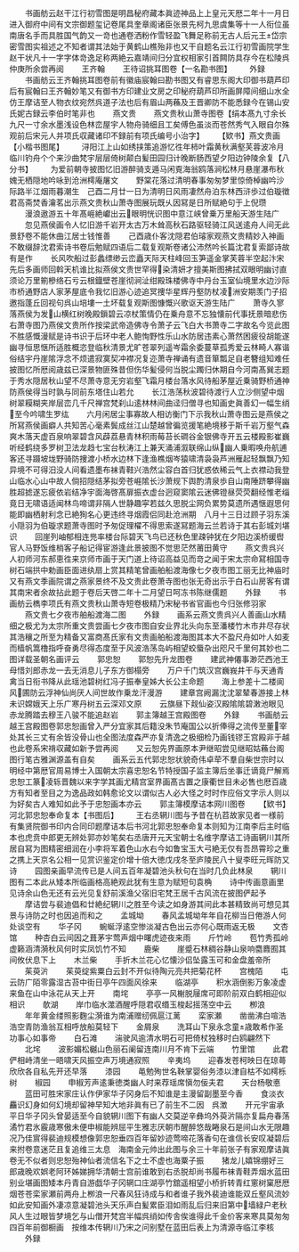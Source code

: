 <!-- { "loadSidebar": true } -->
　　书画舫云赵干江行初雪图是明昌秘府藏本眞迹神品上上皇元天厯二年十一月日进入御府中间有文宗御题玺记卷尾具奎章阁诸臣张景先柯九思虞集等十一人衔位虽南唐名手而具胜国气韵又一竒也通卷洒粉作雪轻盈飞舞足称前无古人后元王岱宗密雪图实祖述之不知者谓其法始于黄鹤山樵殆非也又干自题名云江行初雪画院学生赵干状凡十一字字体竒逸足称两絶云嘉靖间归分宜权相家引首闗防具存今在松陵呉仲庚所余尝再阅
　　王齐翰
　　王待诏挑耳图卷【一名勘书图】
　　外録
　　书画舫云王齐翰挑耳图卷前有徽庙宸翰曰勘书图又有睿思东阁大印御书葫芦印后有宸翰曰王齐翰妙笔又有御书方印建业文房之印秘府葫芦印所画屏障间细山水全仿王摩诘至人物衣纹宛然呉道子法也后有眉山两蘓及王晋卿防不能悉録今在锡山安氏妮古録云李伯时笔非也
　　燕文贵
　　燕文贵秋山萧寺图卷【绢本髙九寸余长九尺一寸余水墨浅设色林峦屋宇人物舟骑细且工矣傅色虽淡而苍然秀气入眼自尔殊观前后宋元人并项氏収藏诸印不録前有项氏编号小治字】
　　【欵书】燕文贵画【小楷书图尾】
　　浔阳江上山如绣挟策追游忆徃年柿叶霜黄秋满壑芙蓉波冷月临川钓舟个个来沙曲梵宇层层倚树颠白髪田园归计晚断肠西望夕阳边钟陵余复【八分书】
　　为爱前朝寺披图忆旧游醉骑支遁马闲覔海翁鸥落涧松林月悬崖瀑布秋媿无栖隠地吟咏到沧洲樗庵屠文
　　野棠花落过清明春事匆匆梦里惊倚棹幽吟沙际路半江烟雨暮潮生　己酉二月廿一日为清明日风雨凄然舟泊东林西浒歩过伯璇徴君高斋焚香瀹茗出示燕文贵秋山萧寺图展玩既乆因冩是日所赋絶句于上倪瓒
　　漫浪遨游五十年髙崕絶巘出云眼明恍识图中意江峡曾乗万里船天游生陆广
　　忽见燕侯画令人忆旧游千岩开太古万木耸高秋石路驱轻骑江风送逺舟人间无此景舒卷不能休曲江居士钱惟善
　　己酉歳仆客沈隠君伯璿家观燕文贵精妙入神画不敢缀辞沈君索诗书卷后勉赋四语后二载复观斯卷诸公沛然吟长篇沈君复索鄙诗故有是作
　　长风吹船过彭蠡缥缈云峦矗天际天柱峰回玉笋遥金掌芙蓉半空起汴宋先后多画师回斡天机谁比拟燕侯文贵世罕得染清妍才擅美斯图拂拭双眼明幽讨直须论万里箾槮络石亏云根鐡壁苍崖彻涧沚绀殿珠楼佛寺中丹台玉室仙境里水边沙际市桥通野店人家茅屋底令我忆旧游心迹追冥捜华星辉丹壑防杖凌洲安期羡门子招邀指蓬丘回视句呉山培塿一土坏载复观斯图慷慨兴歌讴天游生陆广
　　萧寺久寥落燕侯为发山横红树晚殿鎻碧云凉杖策情仍在乗舟意不忘独懐前代事抚景暗悲伤　右萧寺图乃燕侯文贵所作按梁武帝造佛寺令萧子云飞白大书萧寺二字故名今览此图不胜感慨漫赋是诗书识于后环中老人鲍恂野性乐山水防居违素心萧然困疲役胡能遂幽寻恒思惬所适胜概恣登临秋清景尤旷苍翠列遥岑霜余委蔓草孤秀爱云林畸人寡谐俗结宇丹崖隂浮念不烦遣寂寞契冲襟况复迩萧寺禅诵有遗音箪瓢足自老簪组知难任披图忆所厯阅歳兹已深景物匪殊昔但伤华髪侵何当脱尘躅归休期自今河南髙巽志题于秀水隠居秋山望不尽萧寺意无穷岩壑飞霜月楼台落水风待船茅屋近乗骑野桥通神防燕侯得当时孰与同前东塔住山若允
　　长江浩荡秋波碧待渡行人立沙侧望中烟树翠糢糊夹岸层峦几千尺禅宫梵刹山逺林林间曲迳归僧寻也知画史眞善幻一幅生绡至今吟啸生罗纮
　　六月闲居尘事寡故人相访衡门下示我秋山萧寺图云是燕侯之所冩燕侯画癖人共知苦心毫素鬓成丝江山楚越曾徧览援笔絶境移于斯千岩万壑气森爽木落天虚百泉响翠碧含风薜荔悬青林积雨莓苔长磵谷金银佛寺开五云楼殿影崔巍听经鹤绕多罗树卫法龙趋七宝台秋涛江上兼天涌浦溆联绵山纵幽人乗暇唤舟航逋客还寻蹑坡垅野骑防捜渡小桥水边林下逢渔樵烟岑猿啸清袅袅芦洲雁起轻飘飘乃知异境不可得汨没人间看遗墨布袜青鞋兴浩然尘容白首归犹惑依稀云气上衣襟动我登山临水心山中故人倘招隠结茅拟旁苍崕隂长沙萧规下舆酌清泉歩自山南陲跻攀得幽胜超摅遂忘疲依岩结净宇面海啓髙扉振衣虚台迥窥窦隂云迷佛镫昼荧荧翻经惟老缁竟日无啸语适闻林鸟啼谓非隔人世静趣寜若兹久思脱尘网负累势莫遗所遇惬遐思何能即幽栖射利念已絶狥名心更违终寻烟霞侣同赴沧洲期　八月十三日过顾子羽东溪小隠羽为伯璇求题萧寺图时予匆促理櫂不得思索遂冩题海云兰若诗于其右彭城刘堪识
　　回崖列岫郁相连兠率楼台际碧天飞鸟已还秋色里疎钟犹在夕阳边溪桥缓辔官人马野饭维梢客子船记得宦游逢此景披图不觉思茫然莆田黄守
　　燕文贵呉兴人初师河东郝恵徃来京师市画于天门道上待诏高益见而竒之闻于宋太宗命冩相国寺树石端拱中勅画臣面进纨扇上赏其精笔曾画舶船渡海像七夕夜市图工丽无比神庙时又有燕文季画院谓之燕家景终不及文贵此卷萧寺图也张无奇出示于白石山房客有谓其南宋者余故拈此题于卷后天啓二年十二月望日呵冻书陈继儒题
　　外録
　　书画舫云檇李项氏有燕文贵秋山萧寺短卷极精乃宋秘书省官画也今归张修羽家
　　燕文贵七夕夜市舶船渡海二图
　　外録
　　画系云燕文贵呉兴人善画山水精细之极尤为太宗所重文贵尝画七夕夜市图自安业界北头向东至潘楼竹木市井尽存状其浩穰之所至为精备又富商髙氏家有文贵画舶船渡海图其本大不盈尺舟如叶人如麦而樯帆篙橹指呼奋勇尽得态度至于风波浩荡岛屿相望蛟蜃杂出咫尺千里何其妙也二图详载圣朝名画评云
　　郭忠恕
　　郭恕先升龙图卷
　　建武神僊事渺茫西池王母惜刘郎赤龙一去无消息儿子东方御榻旁
　　万户千门筑汉宫巍峩井干与天通青禽当日衔书降从此瑶池碧树红冯子振奉皇姊大长公主命题
　　海上参差十二楼阆风圃防云浮神仙尚厌人间世故作乗龙汗漫游
　　建章宫阙漏沈沈翠辇春游接上林未识嫦娥天上乐广寒丹树五云深邓文原
　　云旗昼下觌仙姿汉殿隂隂碧潄池眼见赤龙腾踏去穆王八骏不能追赵岩
　　郭主簿越王宫殿图卷
　　外録
　　书画舫云越王宫殿图卷郭忠恕画曾入严分宜家其后籍没朱节庵国公以折俸得之流传至董宰处其长三丈有余皆没骨山也全图法度森严亦复清逸之极细检乃画钱镠王宫殿非于越也此卷系宋禙収藏如新予尝再阅
　　又云恕先界画原本尹继昭尝见继昭姑蘓台阁图行笔古雅渊源盖有自矣
　　画系云五代郭忠恕状貌奇伟卓荦不羣自柴世宗时以明经中第厯官周易博士入国朝太宗喜忠恕名节特授国子监主簿后坐事迁谪竟尸解焉忠恕工篆凌轹晋魏以来字学其画尤精宫室界画髙古置之康衢世目未必售也厯百歳方有知者至目之为逸品政如韩愈论文以谓似古人必大怪之时时作应俗文字示人则以为好矣古人难知如此予于忠恕画本亦云
　　郭主簿模摩诘本网川图卷
　　【欵书】河北郭忠恕奉命复本【书图后】
　　王右丞辋川图与予昔在杭苕故家见者一様前有集贤院御书印内合同印题摩诘本后书河北郭忠恕奉命复本则知为江南李后主时临本也虎贲中郎更无辨处郭亦妙笔矣右丞唐开元天宝朝士名维字摩诘工诗画辋川其所居自冩为图精密细润在小李将军着色山水右今如鲁宝玉大弓絶无仅有吾昂霄珍之重之携上天京名公相一见赏识鉴定价增十倍大徳戊戌冬至庐陵民八十叟李旺元晖防又诗
　　园图亲画早流传已是人间五百年凝碧池头秋句在当时几负此林泉
　　辋川图有二本此从矮本所临画格高絶观此犹有生意为赋短句袁桷
　　诗中传画意画里见诗余山色无还有云光见复舒前溪渔父宿旧宅梵王居千古风流在披图俨起予
　　摩诘尝与裴迪倡和廿絶纪辋川之胜至今读之如身游其间此本甚精致尚可想见其景与诗防之时也因追而和之
　　孟城坳
　　春风孟城坳年年自花柳当日倦游人何处谈空有
　　华子冈
　　蜿蜒浮逺空惨淡凝古色出云亦何心既雨返无极
　　文杏馆
　　种杏白云间因之葺茅宇莺声烟中曙虎迹夜来雨
　　斤竹岭
　　苞竹秀孤岭虚籁涵清漪秋风何时实凤饥竹不知
　　鹿柴
　　崖蹙石林稠谷静山泉响麕麚囿其间攸伏息下上
　　木兰柴
　　手折木兰花心忆懐沙侣坠露玉可和金盘羞帝所
　　茱萸沜
　　茱萸绽紫粟白云封不开似待陶元亮共把菊花杯
　　宫槐陌
　　屯云防广陌零露湿古苔中街日亭午四面风徐来
　　临湖亭
　　积水涵倒影万象凌虚来鱼在山中泳花从天上开
　　南垞
　　亭亭一风榭脱屦席可即阶前双白鹤相迎似相识
　　欹湖
　　岸巾临水澨酒醒呼隠君収缗玉梭起摇荡空中云
　　栁浪
　　年年黄金缕照影麴尘漪谁为南浦赠纫佩扈江蓠
　　栾家瀬
　　凿凿沸白喧浩浩空青防渔翁互相呼放船莫轻下
　　金屑泉
　　洗耳山下泉永念童歳敢希作圣功事心如事帝
　　白石滩
　　湍驶风逾清水明石可把倚杖独移时白鸥翩然下
　　北垞
　　波影媚松樾山色丽石阑留连南川月不肯下云端
　　竹里馆
　　此君俨相峙清坐一晤啸天风振空声万境通寂照
　　辛夷坞
　　迎春发苍柯映日在琼蕚欣欣各自私先开还早落
　　漆园
　　黾勉殉世名鞅掌婴俗务漆以津自枯不如樗栎树
　　椒园
　　申椒芳声逺秉徳类幽人时来荐瑶席愼勿佞夫君
　　天台杨敬悳
　　蓝田可胜宋家庄认作伊家华子冈身后不知谁是主漫留副墨至今香
　　食淡衣麤识幻身如何幻境却留神早知大地非眞有已了前生不二因　呉澂
　　开元宇宙承平日华子冈头曾晏适至今自貌辋川图下有幽人交莫逆辛彝坞外萸沜隔亦复扁舟春荡潏竹君氷霰歳寒傲未便申椒能辨屈平生雅志厌朝市醒醉悠哉睠泉石是间山水无限趣况乃佳賔得裴迪规模想像郭忠恕垂四百年留妙迹莺啼花落香句在谁信长安叹凝碧后来拊卷意迷茫且复追维三太息　海南金元帅出此图与余三十年前张子有家观摩诘眞卷无不似者则忠恕殆神仙者流信名下之士不虚也海粟子振
　　猪龙儿嬉锦绷好三郎歳晚欢娯老阿环姊娣拥华清朝士宫前谁敢到右丞脱却尚书履布袜青鞋弄烟水蓝田别业堪画图矮本丹青自游戯华子冈辋口庄湖亭竹舘遥相望小桥折转青红窻树窠厯厯烟苍苍栾家瀬前两舟上栁浪一尺春风狂诗成与和者谁子我外裴迪谁能双丘壑风流妙如此安知画外凄凉意凝碧池头天乐声白髪累臣泪如雨乱后归来旧第中墙緑户老秋风人生过眼皆梦境乞与山僧开梵宫半幅呉绡如传舎俟谁得此千金价客来寒具莫匆匆四百年前御橱画　按维本传辋川乃宋之问别墅在蓝田后表上为清源寺临江李核
　　外録
